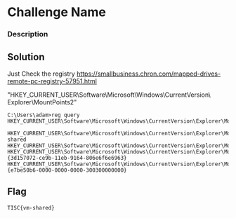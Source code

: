 # Challenge Name

### Description

## Solution

Just Check the registry
https://smallbusiness.chron.com/mapped-drives-remote-pc-registry-57951.html

"HKEY_CURRENT_USER\Software\Microsoft\Windows\CurrentVersion\ Explorer\MountPoints2\"

```
C:\Users\adam>reg query HKEY_CURRENT_USER\Software\Microsoft\Windows\CurrentVersion\Explorer\MountPoints2\

HKEY_CURRENT_USER\Software\Microsoft\Windows\CurrentVersion\Explorer\MountPoints2\##VBoxSvr#vm-shared
HKEY_CURRENT_USER\Software\Microsoft\Windows\CurrentVersion\Explorer\MountPoints2\CPC
HKEY_CURRENT_USER\Software\Microsoft\Windows\CurrentVersion\Explorer\MountPoints2\{3d157072-ce9b-11eb-9164-806e6f6e6963}
HKEY_CURRENT_USER\Software\Microsoft\Windows\CurrentVersion\Explorer\MountPoints2\{e7be50b6-0000-0000-0000-300300000000}
```

## Flag

`TISC{vm-shared}`
